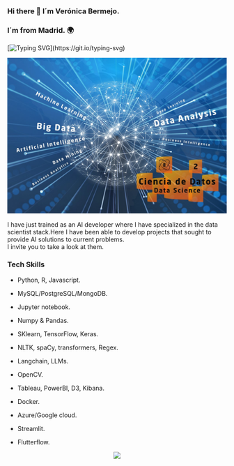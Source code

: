 
### Hi there 👋 I´m Verónica Bermejo.
### I´m from Madrid. :earth_africa:
 

 
[![Typing SVG](https://readme-typing-svg.demolab.com?font=Fira+Code&pause=1000&random=false&width=909&lines=I+am+a+chemist+passionate+about+data.;My+goal+is+to+contribute+to+the+development+of+technological+innovation...;bringing+science+and+data+together+and+doing+my+bit.)](https://git.io/typing-svg)




 ![Texto alternativo]( https://github.com/verobermejo/verobermejo/blob/main/Data-Science-2.jpg)  


I have just trained as an AI developer where I have specialized in the data scientist stack.Here I have been able to develop projects that sought to provide AI solutions to current problems.  
I invite you to take a look at them.  




### Tech Skills 

- Python, R, Javascript.  

- MySQL/PostgreSQL/MongoDB.  

- Jupyter notebook.  

- Numpy & Pandas.  

- SKlearn, TensorFlow, Keras.  

- NLTK, spaCy, transformers, Regex.  

- Langchain, LLMs.  

- OpenCV.  

- Tableau, PowerBI, D3, Kibana.  

- Docker.  

- Azure/Google cloud.  

- Streamlit.  

- Flutterflow.

      
<p align="center">
<a href="https://www.linkedin.com/in/verónica-bermejo-gómez/" target="_blank" alt="LinkedIn">
    <img src="https://img.shields.io/badge/-LinkedIn-0077B5?style=for-the-badge&logo=linkedin&logoColor=white" />
  </a>
</p>
<br />
<br />

<div style="max-width: 700px; margin: 0 auto; text-align: justify;">

